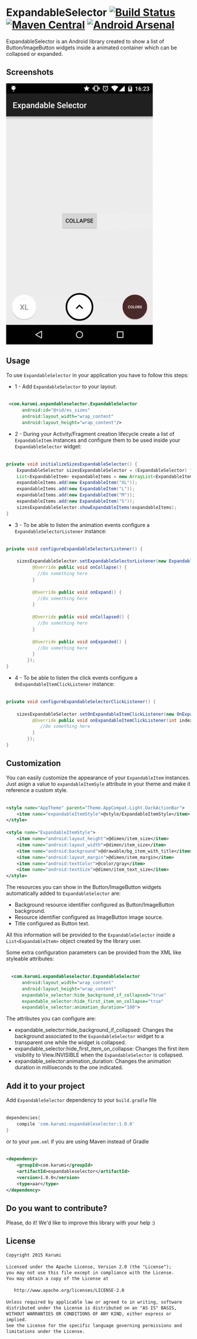 ExpandableSelector [![Build Status](https://travis-ci.org/Karumi/ExpandableSelector.svg?branch=master)](https://travis-ci.org/Karumi/ExpandableSelector) [![Maven Central](https://maven-badges.herokuapp.com/maven-central/com.karumi/expandableselector/badge.svg)](https://maven-badges.herokuapp.com/maven-central/com.karumi/expandableselector) [![Android Arsenal](https://img.shields.io/badge/Android%20Arsenal-ExpandableSelector-green.svg?style=flat)](https://android-arsenal.com/details/1/1987)
==================

ExpandableSelector is an Android library created to show a list of Button/ImageButton widgets inside a animated container which can be collapsed or expanded.

Screenshots
-----------

![Demo Screenshot][1]

Usage
-----

To use ``ExpandableSelector`` in your application you have to follow this steps:

* 1 - Add ``ExpandableSelector`` to your layout:

```xml

 <com.karumi.expandableselector.ExpandableSelector
      android:id="@+id/es_sizes"
      android:layout_width="wrap_content"
      android:layout_height="wrap_content"/>

```

* 2 - During your Activity/Fragment creation lifecycle create a list of ``ExpandableItem`` instances and configure them to be used inside your ``ExpandableSelector`` widget:

```java

private void initializeSizesExpandableSelector() {
    ExpandableSelector sizesExpandableSelector = (ExpandableSelector) findViewById(R.id.es_sizes);
    List<ExpandableItem> expandableItems = new ArrayList<ExpandableItem>();
    expandableItems.add(new ExpandableItem("XL"));
    expandableItems.add(new ExpandableItem("L"));
    expandableItems.add(new ExpandableItem("M"));
    expandableItems.add(new ExpandableItem("S"));
    sizesExpandableSelector.showExpandableItems(expandableItems);
}

```

* 3 - To be able to listen the animation events configure a ``ExpandableSelectorListener`` instance:

```java

private void configureExpandableSelectorListener() {

    sizesExpandableSelector.setExpandableSelectorListener(new ExpandableSelectorListener() {
          @Override public void onCollapse() {
            //Do something here
          }

          @Override public void onExpand() {
            //Do something here
          }

          @Override public void onCollapsed() {
            //Do something here
          }

          @Override public void onExpanded() {
            //Do something here
          }
        });
}

```

* 4 - To be able to listen the click events configure a ``OnExpandableItemClickListener`` instance:

```java

private void configureExpandableSelectorClickListener() {

    sizesExpandableSelector.setOnExpandableItemClickListener(new OnExpandableItemClickListener() {
          @Override public void onExpandableItemClickListener(int index, View view) {
             //Do something here
          }
        });
}

```

Customization
-------------

You can easily customize the appearance of your ``ExpandableItem`` instances. Just asign a value to ``expandableItemSyle`` attribute in your theme and make it reference a custom style.

```xml

<style name="AppTheme" parent="Theme.AppCompat.Light.DarkActionBar">
    <item name="expandableItemStyle">@style/ExpandableItemStyle</item>
</style>

<style name="ExpandableItemStyle">
    <item name="android:layout_height">@dimen/item_size</item>
    <item name="android:layout_width">@dimen/item_size</item>
    <item name="android:background">@drawable/bg_item_with_title</item>
    <item name="android:layout_margin">@dimen/item_margin</item>
    <item name="android:textColor">@color/gray</item>
    <item name="android:textSize">@dimen/item_text_size</item>
</style>

```

The resources you can show in the Button/ImageButton widgets automatically added to ``ExpandableSelector`` are:

* Background resource identifier configured as Button/ImageButton background.
* Resource identifier configured as ImageButton image source.
* Title configured as Button text.

All this information will be provided to the ``ExpandableSelector`` inside a ``List<ExpandableItem>`` object created by the library user.

Some extra configuration parameters can be provided from the XML like styleable attributes:

```xml

  <com.karumi.expandableselector.ExpandableSelector
      android:layout_width="wrap_content"
      android:layout_height="wrap_content"
      expandable_selector:hide_background_if_collapsed="true"
      expandable_selector:hide_first_item_on_collapse="true"
      expandable_selector:animation_duration="100">

```

The attributes you can configure are:

* expandable_selector:hide_background_if_collapsed: Changes the background associated to the ``ExpandableSelector`` widget to a transparent one while the widget is collapsed.
* expandable_selector:hide_first_item_on_collapse: Changes the first item visibility to View.INVISIBLE when the ``ExpandableSelector`` is collapsed.
* expandable_selector:animation_duration: Changes the animation duration in milliseconds to the one indicated.

Add it to your project
----------------------

Add ``ExpandableSelector`` dependency to your ``build.gradle`` file

```groovy

dependencies{
    compile 'com.karumi:expandableselector:1.0.0'
}

```

or to your ``pom.xml`` if you are using Maven instead of Gradle

```xml

<dependency>
    <groupId>com.karumi</groupId>
    <artifactId>expandableselector</artifactId>
    <version>1.0.0</version>
    <type>aar</type>
</dependency>

```

Do you want to contribute?
--------------------------

Please, do it! We'd like to improve this library with your help :)

License
-------

    Copyright 2015 Karumi

    Licensed under the Apache License, Version 2.0 (the "License");
    you may not use this file except in compliance with the License.
    You may obtain a copy of the License at

       http://www.apache.org/licenses/LICENSE-2.0

    Unless required by applicable law or agreed to in writing, software
    distributed under the License is distributed on an "AS IS" BASIS,
    WITHOUT WARRANTIES OR CONDITIONS OF ANY KIND, either express or implied.
    See the License for the specific language governing permissions and
    limitations under the License.


[1]: ./art/screenshot_demo_1.gif


